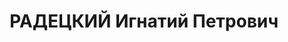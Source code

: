 ---
title: РАДЕЦКИЙ Игнатий Петрович
description: "Род. в 1886, Каменец-Подольская губ., Умицкий уезд, с. Нов. Нитеченцы,\
  \ русский, обр.: среднее. Проживал: Новосибирская обл., ст. Барабинск. Инструктор\
  \ по автотормозам в депо ст. Барабинск \n  Арестован 06.01.1937. Обв. в \"участии\
  \ в контрреволюционной троцкистской террористическо-диверсионной организации\" (ст.\
  \ 58-7-8-11 УК РСФСР). Приговор: ВК ВС СССР, 29.04.1937 – ВМН. Расстрелян 29.04.1937.\
  \ \n  Реабилитирован 27.11.1958"
---